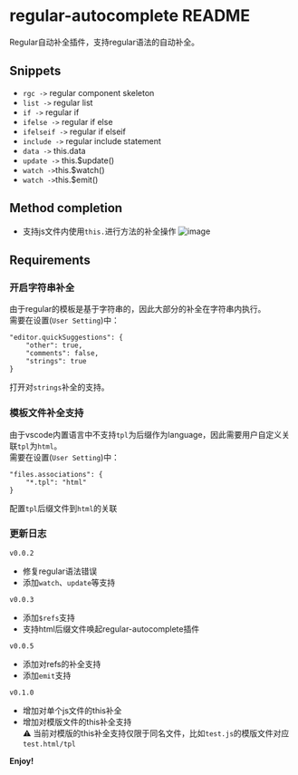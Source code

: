 # regular-autocomplete README

Regular自动补全插件，支持regular语法的自动补全。

## Snippets

- `rgc ->` regular component skeleton
- `list ->` regular list
- `if ->` regular if
- `ifelse ->` regular if else
- `ifelseif ->` regular if elseif
- `include ->` regular include statement
- `data ->` this.data
- `update ->` this.$update()
- `watch ->`this.$watch()
- `watch ->`this.$emit()

## Method completion
- 支持js文件内使用`this.`进行方法的补全操作
![image](https://github.com/chenshy39/regular-autocomplete/blob/master/illustration/this-completion.gif)

## Requirements

### 开启字符串补全
由于regular的模板是基于字符串的，因此大部分的补全在字符串内执行。  
需要在设置(`User Setting`)中：
```
"editor.quickSuggestions": {
    "other": true,
    "comments": false,
    "strings": true
}
```
打开对`strings`补全的支持。

### 模板文件补全支持  
由于vscode内置语言中不支持`tpl`为后缀作为language，因此需要用户自定义关联`tpl`为`html`。  
需要在设置(`User Setting`)中：
```
"files.associations": {
    "*.tpl": "html"
}
```
配置`tpl`后缀文件到`html`的关联

### 更新日志
`v0.0.2`  
- 修复regular语法错误
- 添加`watch`、`update`等支持

`v0.0.3`  
- 添加`$refs`支持
- 支持html后缀文件唤起regular-autocomplete插件

`v0.0.5`  
- 添加对refs的补全支持
- 添加`emit`支持  

`v0.1.0`  
- 增加对单个js文件的this补全
- 增加对模版文件的this补全支持  
⚠️ 当前对模版的this补全支持仅限于同名文件，比如`test.js`的模版文件对应`test.html/tpl`  

**Enjoy!**
